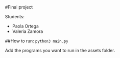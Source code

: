 #Final project

Students:
- Paola Ortega
- Valeria Zamora

##How to run:
`python3 main.py`

Add the programs you want to run in the assets folder.